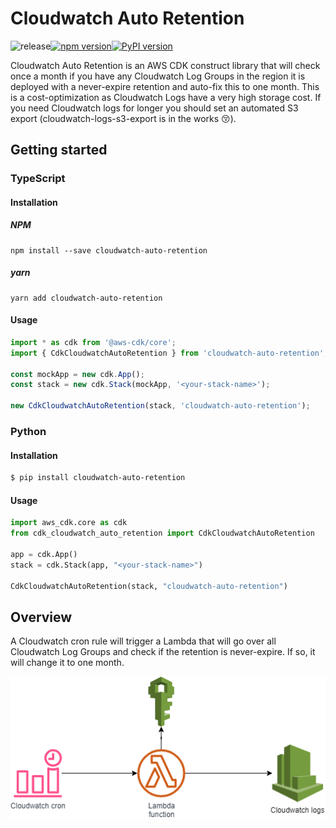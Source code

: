 # Cloudwatch Auto Retention

![release](https://github.com/stroobants-dev/cloudwatch-auto-retention/actions/workflows/release.yml/badge.svg)[![npm version](https://badge.fury.io/js/cloudwatch-auto-retention.svg)](https://badge.fury.io/js/cloudwatch-auto-retention)[![PyPI version](https://badge.fury.io/py/cloudwatch-auto-retention.svg)](https://badge.fury.io/py/cloudwatch-auto-retention)


Cloudwatch Auto Retention is an AWS CDK construct library that will check once a month if you have any Cloudwatch Log Groups in the region it is deployed with a never-expire retention and auto-fix this to one month. This is a cost-optimization as Cloudwatch Logs have a very high storage cost. If you need Cloudwatch logs for longer you should set an automated S3 export (cloudwatch-logs-s3-export is in the works 😚).

## Getting started

### TypeScript

#### Installation

##### NPM
```
npm install --save cloudwatch-auto-retention
```

##### yarn
```
yarn add cloudwatch-auto-retention
```

#### Usage

```typescript
import * as cdk from '@aws-cdk/core';
import { CdkCloudwatchAutoRetention } from 'cloudwatch-auto-retention';

const mockApp = new cdk.App();
const stack = new cdk.Stack(mockApp, '<your-stack-name>');

new CdkCloudwatchAutoRetention(stack, 'cloudwatch-auto-retention');

```

### Python

#### Installation

```bash
$ pip install cloudwatch-auto-retention
```

#### Usage

```python
import aws_cdk.core as cdk
from cdk_cloudwatch_auto_retention import CdkCloudwatchAutoRetention 

app = cdk.App()
stack = cdk.Stack(app, "<your-stack-name>")

CdkCloudwatchAutoRetention(stack, "cloudwatch-auto-retention")
```

## Overview

A Cloudwatch cron rule will trigger a Lambda that will go over all Cloudwatch Log Groups and check if the retention is never-expire. If so, it will change it to one month.

![](https://raw.githubusercontent.com/stroobants-dev/cloudwatch-auto-retention/main/images/overview.png)